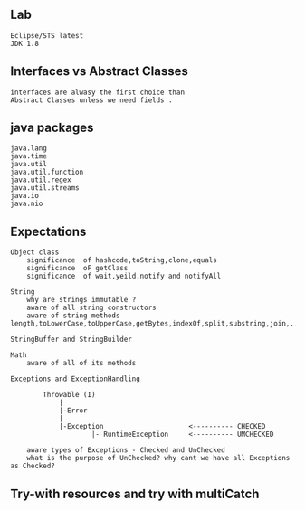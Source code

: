 Lab 
---------------

    Eclipse/STS latest
    JDK 1.8

Interfaces vs Abstract Classes
-----------------------------------------------

    interfaces are alwasy the first choice than
    Abstract Classes unless we need fields .

java packages
-----------------------------------------------

    java.lang
    java.time
    java.util
    java.util.function
    java.util.regex
    java.util.streams
    java.io
    java.nio

Expectations
---------------------------------------------------

    Object class 
        significance  of hashcode,toString,clone,equals
        significance  oF getClass
        significance  of wait,yeild,notify and notifyAll

    String
        why are strings immutable ?
        aware of all string constructors
        aware of string methods length,toLowerCase,toUpperCase,getBytes,indexOf,split,substring,join,..

    StringBuffer and StringBuilder

    Math
        aware of all of its methods

    Exceptions and ExceptionHandling

            Throwable (I)
                |
                |-Error
                |
                |-Exception                     <---------- CHECKED
                        |- RuntimeException     <---------- UMCHECKED

        aware types of Exceptions - Checked and UnChecked
        what is the purpose of UnChecked? why cant we have all Exceptions as Checked?

Try-with resources and try with multiCatch
-------------------------------------------------------------


        
    




